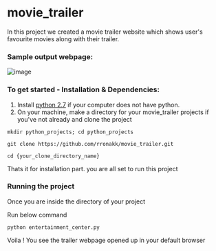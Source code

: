# movie_trailer
In this project we created a movie trailer website which shows user's favourite movies along with their trailer.

### Sample output webpage:
![image](https://cloud.githubusercontent.com/assets/784788/22724429/f18157ee-ed93-11e6-8fc6-37b62b5c7dd6.png)

### To get started - Installation & Dependencies:
1. Install [python 2.7](https://www.python.org/download/releases/2.7/) if your computer does not have python.
2. On your machine, make a directory for your movie_trailer projects if you've not already and clone the project
```
mkdir python_projects; cd python_projects

git clone https://github.com/rronakk/movie_trailer.git

cd {your_clone_directory_name}
```
Thats it for installation part. you are all set to run this project

### Running the project

Once you are inside the directory of your project

Run below command 

```
python entertainment_center.py 
```
Voila ! You see the trailer webpage opened up in your default browser

